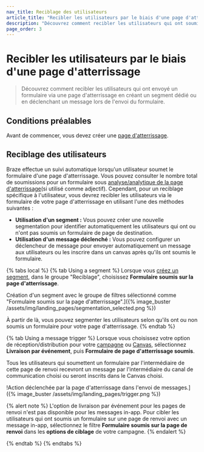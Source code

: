 ```yaml
---
nav_title: Reciblage des utilisateurs
article_title: "Recibler les utilisateurs par le biais d'une page d'atterrissage"
description: "Découvrez comment recibler les utilisateurs qui ont soumis un formulaire via une page d'atterrissage."
page_order: 3
---
```


# Recibler les utilisateurs par le biais d'une page d'atterrissage

> Découvrez comment recibler les utilisateurs qui ont envoyé un formulaire via une page d'atterrissage en créant un segment dédié ou en déclenchant un message lors de l'envoi du formulaire.

## Conditions préalables

Avant de commencer, vous devez créer une [page d'atterrissage]({{site.baseurl}}/user_guide/engagement_tools/landing_pages/creating_pages/).

## Reciblage des utilisateurs

Braze effectue un suivi automatique lorsqu'un utilisateur soumet le formulaire d'une page d'atterrissage. Vous pouvez consulter le nombre total de soumissions pour un formulaire sous [analyse/analytique de la page d'atterrissage]({{site.baseurl}}/user_guide/engagement_tools/landing_pages/creating_pages/#viewing-analytics)(si utilisé comme adjectif). Cependant, pour un reciblage spécifique à l'utilisateur, vous devrez recibler les utilisateurs via le formulaire de votre page d'atterrissage en utilisant l'une des méthodes suivantes :

- **Utilisation d'un segment :** Vous pouvez créer une nouvelle segmentation pour identifier automatiquement les utilisateurs qui ont ou n'ont pas soumis un formulaire de page de destination.
- **Utilisation d'un message déclenché :** Vous pouvez configurer un déclencheur de message pour envoyer automatiquement un message aux utilisateurs ou les inscrire dans un canvas après qu'ils ont soumis le formulaire.

{% tabs local %}
{% tab Using a segment %}
Lorsque vous [créez un segment]({{site.baseurl}}/user_guide/engagement_tools/segments/creating_a_segment/), dans le groupe "Reciblage", choisissez **Formulaire soumis sur la page d'atterrissage**.

Création d'un segment avec le groupe de filtres sélectionné comme "Formulaire soumis sur la page d'atterrissage".]({% image_buster /assets/img/landing_pages/segmentation_selected.png %})

À partir de là, vous pouvez segmenter les utilisateurs selon qu'ils ont ou non soumis un formulaire pour votre page d'atterrissage.
{% endtab %}

{% tab Using a message trigger %}
Lorsque vous choisissez votre option de réception/distribution pour votre [campagne]({{site.baseurl}}/user_guide/engagement_tools/campaigns/) ou [Canvas]({{site.baseurl}}/user_guide/engagement_tools/canvas/), sélectionnez **Livraison par événement**, puis **Formulaire de page d'atterrissage soumis**.

Tous les utilisateurs qui soumettent un formulaire par l'intermédiaire de cette page de renvoi recevront un message par l'intermédiaire du canal de communication choisi ou seront inscrits dans le Canvas choisi.

!Action déclenchée par la page d'atterrissage dans l'envoi de messages.]({% image_buster /assets/img/landing_pages/trigger.png %})

{% alert note %}
L'option de livraison par événement pour les pages de renvoi n'est pas disponible pour les messages in-app. Pour cibler les utilisateurs qui ont soumis un formulaire sur une page de renvoi avec un message in-app, sélectionnez le filtre **Formulaire soumis sur la page de renvoi** dans les **options de ciblage** de votre campagne.
{% endalert %}

{% endtab %}
{% endtabs %}
